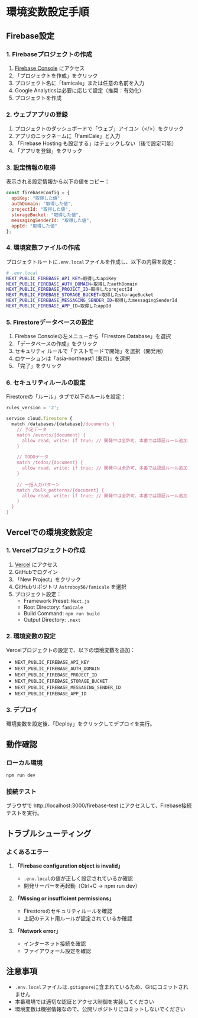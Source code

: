 # 環境変数設定手順

## Firebase設定

### 1. Firebaseプロジェクトの作成
1. [Firebase Console](https://console.firebase.google.com/) にアクセス
2. 「プロジェクトを作成」をクリック
3. プロジェクト名に「famicale」または任意の名前を入力
4. Google Analyticsは必要に応じて設定（推奨：有効化）
5. プロジェクトを作成

### 2. ウェブアプリの登録
1. プロジェクトのダッシュボードで「ウェブ」アイコン（</>）をクリック
2. アプリのニックネームに「FamiCale」と入力
3. 「Firebase Hosting も設定する」はチェックしない（後で設定可能）
4. 「アプリを登録」をクリック

### 3. 設定情報の取得
表示される設定情報から以下の値をコピー：

```javascript
const firebaseConfig = {
  apiKey: "取得した値",
  authDomain: "取得した値",
  projectId: "取得した値", 
  storageBucket: "取得した値",
  messagingSenderId: "取得した値",
  appId: "取得した値"
};
```

### 4. 環境変数ファイルの作成
プロジェクトルートに`.env.local`ファイルを作成し、以下の内容を設定：

```bash
# .env.local
NEXT_PUBLIC_FIREBASE_API_KEY=取得したapiKey
NEXT_PUBLIC_FIREBASE_AUTH_DOMAIN=取得したauthDomain
NEXT_PUBLIC_FIREBASE_PROJECT_ID=取得したprojectId
NEXT_PUBLIC_FIREBASE_STORAGE_BUCKET=取得したstorageBucket
NEXT_PUBLIC_FIREBASE_MESSAGING_SENDER_ID=取得したmessagingSenderId
NEXT_PUBLIC_FIREBASE_APP_ID=取得したappId
```

### 5. Firestoreデータベースの設定
1. Firebase Consoleの左メニューから「Firestore Database」を選択
2. 「データベースの作成」をクリック
3. セキュリティ ルールで「テストモードで開始」を選択（開発用）
4. ロケーションは「asia-northeast1 (東京)」を選択
5. 「完了」をクリック

### 6. セキュリティルールの設定
Firestoreの「ルール」タブで以下のルールを設定：

```javascript
rules_version = '2';

service cloud.firestore {
  match /databases/{database}/documents {
    // 予定データ
    match /events/{document} {
      allow read, write: if true; // 開発中は全許可、本番では認証ルール追加
    }
    
    // TODOデータ  
    match /todos/{document} {
      allow read, write: if true; // 開発中は全許可、本番では認証ルール追加
    }
    
    // 一括入力パターン
    match /bulk_patterns/{document} {
      allow read, write: if true; // 開発中は全許可、本番では認証ルール追加
    }
  }
}
```

## Vercelでの環境変数設定

### 1. Vercelプロジェクトの作成
1. [Vercel](https://vercel.com) にアクセス
2. GitHubでログイン
3. 「New Project」をクリック
4. GitHubリポジトリ `Astroboy56/famicale` を選択
5. プロジェクト設定：
   - Framework Preset: `Next.js`
   - Root Directory: `famicale`
   - Build Command: `npm run build`
   - Output Directory: `.next`

### 2. 環境変数の設定
Vercelプロジェクトの設定で、以下の環境変数を追加：

- `NEXT_PUBLIC_FIREBASE_API_KEY`
- `NEXT_PUBLIC_FIREBASE_AUTH_DOMAIN`
- `NEXT_PUBLIC_FIREBASE_PROJECT_ID`
- `NEXT_PUBLIC_FIREBASE_STORAGE_BUCKET`
- `NEXT_PUBLIC_FIREBASE_MESSAGING_SENDER_ID`
- `NEXT_PUBLIC_FIREBASE_APP_ID`

### 3. デプロイ
環境変数を設定後、「Deploy」をクリックしてデプロイを実行。

## 動作確認

### ローカル環境
```bash
npm run dev
```

### 接続テスト
ブラウザで http://localhost:3000/firebase-test にアクセスして、Firebase接続テストを実行。

## トラブルシューティング

### よくあるエラー

1. **「Firebase configuration object is invalid」**
   - `.env.local`の値が正しく設定されているか確認
   - 開発サーバーを再起動（Ctrl+C → npm run dev）

2. **「Missing or insufficient permissions」**
   - Firestoreのセキュリティルールを確認
   - 上記のテスト用ルールが設定されているか確認

3. **「Network error」**
   - インターネット接続を確認
   - ファイアウォール設定を確認

## 注意事項

- `.env.local`ファイルは`.gitignore`に含まれているため、Gitにコミットされません
- 本番環境では適切な認証とアクセス制御を実装してください
- 環境変数は機密情報なので、公開リポジトリにコミットしないでください
